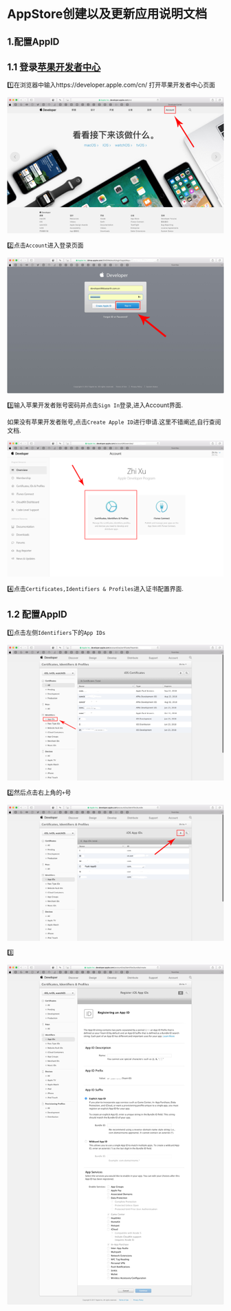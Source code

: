 # AppStore创建以及更新应用说明文档

## 1.配置AppID

## 1.1 登录[苹果开发者中心](https://developer.apple.com/cn/)

:one:在浏览器中输入https://developer.apple.com/cn/ 打开苹果开发者中心页面

![苹果开发者中心](01.png)

:two:点击`Account`进入登录页面

![登录页面](02.png)

:three:输入苹果开发者账号密码并点击`Sign In`登录,进入Account界面.

如果没有苹果开发者账号,点击`Create Apple ID`进行申请.这里不错阐述,自行查阅文档.

![Account](03.png)

:four:点击`Certificates,Identifiers & Profiles`进入证书配置界面.

## 1.2 配置AppID
:one:点击左侧`Identifiers`下的`App IDs`

![App IDs](04.png)

:two:然后点击右上角的`+`号

![new](05.png)

:three:

![Account](06.png)
